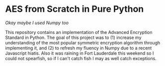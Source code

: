 # AES from Scratch in Pure Python

*Okay maybe I used Numpy too*

This repository contains an implementation of the Advanced Encryption Standard in Python. The goal of this project was to (1) increase my understanding of the most popular symmetric encryption algorithm through implementing it, and (2) to refresh my fluency in Numpy due to a recent Javascript hiatis. Also it was raining in Fort Lauderdale this weekend so I could not spearfish, so if I can't catch fish I may as well catch exceptions.


